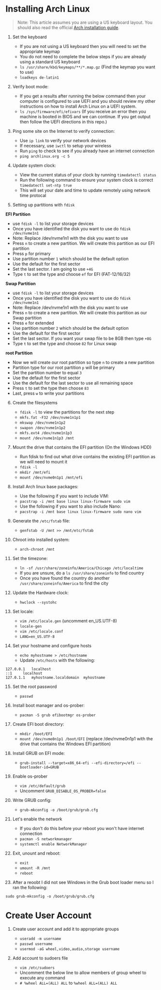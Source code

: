 # Installing Arch Linux

> Note: This article assumes you are using a US keyboard layout. You should also read the official [Arch installation guide](https://wiki.archlinux.org/index.php/installation_guide).

1. Set the keyboard
    - If you are not using a US keyboard then you will need to set the appropriate keymap
    - You do not need to complete the below steps if you are already using a standard US keyboard
    - `ls /usr/share/kbd/keymaps/**/*.map.gz` (Find the keymap you want to use)
    - `loadkeys de-latin1`

2. Verify boot mode:
    - If you get a results after running the below command then your computer is configured to use UEFI and you should review my other instructions on how to install Arch Linux on a UEFI system.
    - `ls /sys/firmware/efi/efivars` (If you receive an error then you machine is booted in BIOS and we can continue. If you get output then follow the UEFI directions in this repo.)

3. Ping some site on the Internet to verify connection:
    - Use `ip link` to verify your network devices
    - If necessary, use `iwctl` to setup your wireless
    - Run `ping` to check to see if you already have an internet connection
    - `ping archlinux.org -c 5`

4. Update system clock:
    - View the current status of your clock by running `timedatectl status`
    - Run the following command to ensure your system clock is correct `timedatectl set-ntp true`
    - This will set your date and time to update remotely using network time protocal

5. Setting up partitions with `fdisk`

**EFI Partition**
- use `fdisk -l` to list your storage devices
- Once you have identified the disk you want to use do `fdisk /dev/nvme1n1`
- Note: Replace /dev/nvme1n1 with the disk you want to use
- Press `n` to create a new partition. We will create this partition as our EFI partition
- Press `p` for primary
- Use partition number `1` which should be the default option
- Use the default for the first sector
- Set the last sector. I am going to use `+4G`
- Type `t` to set the type and choose `ef` for EFI (FAT-12/16/32)

**Swap Partition**
- use `fdisk -l` to list your storage devices
- Once you have identified the disk you want to use do `fdisk /dev/nvme1n1`
- Note: Replace /dev/nvme1n1 with the disk you want to use
- Press `n` to create a new partition. We will create this partition as our Swap partition
- Press `e` for extended
- Use partition number `2` which should be the default option
- Use the default for the first sector
- Set the last sector. If you want your swap file to be 8GB then type `+8G`
- Type `t` to set the type and choose `82` for Linux swap

**root Partition**
- Now we will create our root partition so type `n` to create a new partition
- Partition type for our root partition `p` will be primary
- Set the partition number to equal `3`
- Use the default for the first sector
- Use the default for the last sector to use all remaining space
- Press `t` to set the type then choose `83`
- Last, press `w` to write your partitions

6. Create the filesystems
    - `fdisk -l` to view the partitions for the next step
    - `mkfs.fat -F32 /dev/nvme1n1p1`
    - `mkswap /dev/nvme1n1p2`
    - `swapon /dev/nvme1n1p2`
    - `mkfs.ext4 /dev/nvme1n1p3`
    - `mount /dev/nvme1n1p3 /mnt`

7. Mount the drive that contains the EFI partition (On the Windows HDD)
    - Run fdisk to find out what drive contains the existing EFI partition as we will need to mount it
    - `fdisk -l`
    - `mkdir /mnt/efi`
    - `mount /dev/nvme0n1p1 /mnt/efi`

8. Install Arch linux base packages:
    - Use the following if you want to include VIM:
    - `pacstrap -i /mnt base linux linux-firmware sudo vim`
    - Use the following if you want to also include Nano:
    - `pacstrap -i /mnt base linux linux-firmware sudo nano vim`

9. Generate the `/etc/fstab` file:
    - `genfstab -U /mnt >> /mnt/etc/fstab`

10. Chroot into installed system:
    - `arch-chroot /mnt`

11. Set the timezone:
    - `ln -sf /usr/share/zoneinfo/America/Chicago /etc/localtime`
    - If you are unsure, do a `ls /usr/share/zoneinfo` to find country
    - Once you have found the country do another `/usr/share/zoneinfo/America` to find the city

12. Update the Hardware clock:
    - `hwclock --systohc`

13. Set locale:
    - `vim /etc/locale.gen` (uncomment en_US.UTF-8)
    - `locale-gen`
    - `vim /etc/locale.conf`
    - `LANG=en_US.UTF-8`

14. Set your hostname and configure hosts
    - `echo myhostname > /etc/hostname`
    - Update `/etc/hosts` with the following:

```
127.0.0.1	localhost
::1		localhost
127.0.1.1	myhostname.localdomain	myhostname
```

15. Set the root password
    - `passwd`

16. Install boot manager and os-prober:
    - `pacman -S grub efibootmgr os-prober`

17. Create EFI boot directory:
    - `mkdir /boot/EFI`
    - `mount /dev/nvme0n1p1 /boot/EFI` (replace /dev/nvme0n1p1 with the drive that contains the Windows EFI partition)

18. Install GRUB on EFI mode:
    - `grub-install --target=x86_64-efi --efi-directory=/efi --bootloader-id=GRUB`

19. Enable os-prober
    - `vim /etc/default/grub`
    - Uncomment `GRUB_DISABLE_OS_PROBER=false`

20. Write GRUB config:
    - `grub-mkconfig -o /boot/grub/grub.cfg`

21. Let's enable the network
    - If you don't do this before your reboot you won't have internet connection
    - `pacman -S networkmanager`
    - `systemctl enable NetworkManager`

22. Exit, unount and reboot:
    - `exit`
    - `umount -R /mnt`
    - `reboot`

23. After a reoobt I did not see Windows in the Grub boot loader menu so I ran the following:

`sudo grub-mkconfig -o /boot/grub/grub.cfg`

# Create User Account

1. Create user account and add it to appropriate groups

    - `useradd -m username`
    - `passwd username`
    - `usermod -aG wheel,video,audio,storage username`

2. Add account to sudoers file

    - `vim /etc/sudoers`
    - Uncomment the below line to allow members of group wheel to execute any command
    - `# %wheel ALL=(ALL) ALL` to `%wheel ALL=(ALL) ALL`

